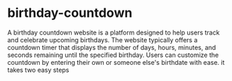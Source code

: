 # birthday-countdown
A birthday countdown website is a platform designed to help users track and celebrate upcoming birthdays. The website typically offers a countdown timer that displays the number of days, hours, minutes, and seconds remaining until the specified birthday. 
Users can customize the countdown by entering their own or someone else's birthdate with ease.
it takes two easy steps
